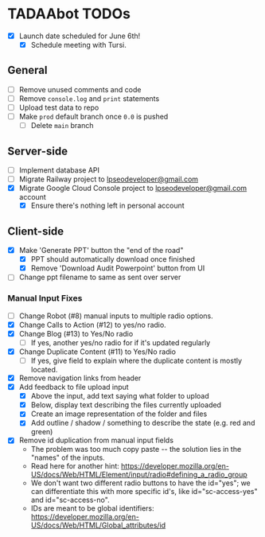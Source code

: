 # TADAAbot TODOs

* [x] Launch date scheduled for June 6th!
	* [x] Schedule meeting with Tursi.

## General
* [ ] Remove unused comments and code
* [ ] Remove `console.log` and `print` statements
* [ ] Upload test data to repo
* [ ] Make `prod` default branch once `0.0` is pushed
	* [ ] Delete `main` branch

## Server-side
* [ ] Implement database API
* [ ] Migrate Railway project to lpseodeveloper@gmail.com
* [X] Migrate Google Cloud Console project to lpseodeveloper@gmail.com account
	* [X] Ensure there's nothing left in personal account

## Client-side
* [X] Make 'Generate PPT' button the "end of the road"
	* [X] PPT should automatically download once finished
	* [X] Remove 'Download Audit Powerpoint' button from UI
* [ ] Change ppt filename to same as sent over server

### Manual Input Fixes

* [ ] Change Robot (#8) manual inputs to multiple radio options.
* [x] Change Calls to Action (#12) to yes/no radio.
* [x] Change Blog (#13) to Yes/No radio
	* [ ] If yes, another yes/no radio for if it's updated regularly
* [x] Change Duplicate Content (#11) to Yes/No radio
	* [ ] If yes, give field to explain where the duplicate content is mostly located.

* [x] Remove navigation links from header
* [x] Add feedback to file upload input
	* [x] Above the input, add text saying what folder to upload
	* [x] Below, display text describing the files currently uploaded
	* [x] Create an image representation of the folder and files
	* [x] Add outline / shadow / something to describe the state (e.g. red and green)
* [x] Remove id duplication from manual input fields
	* The problem was too much copy paste -- the solution lies in the "names" of the inputs.
	* Read here for another hint: https://developer.mozilla.org/en-US/docs/Web/HTML/Element/input/radio#defining_a_radio_group
	* We don't want two different radio buttons to have the id="yes"; we can differentiate this with more specific id's, like id="sc-access-yes" and id="sc-access-no".
	* IDs are meant to be global identifiers: https://developer.mozilla.org/en-US/docs/Web/HTML/Global_attributes/id

